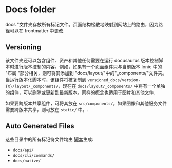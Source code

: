 # Docs folder

docs "文件夹存放所有标记文件。页面结构松散地映射到网站上的路由，因为路径可以在 frontmatter 中更改.

## Versioning

该文件夹还可以包含组件、资产和其他任何需要在运行 docusaurus 版本控制脚本时进行版本控制的内容。例如，如果有一个页面组件只与当前版本 Ionic 中的 "布局 "部分相关，则可将其添加到 "docs/layout/"中的"_components/"文件夹。当运行版本化脚本时，该组件将被复制到 `versioned_docs/version-{X}/layout/_components/`，现在在 `docs/layout/_components/` 中将有一个单独的组件，可以删除或更新到最新版本。同样的概念也适用于图片和其他文件.

如果要跨版本共享组件，可将其放在 `src/components/`。如果图像和其他服务文件需要跨版本共享，则可放在 `static/` 中。.

## Auto Generated Files

这些目录中的所有标记符文件均由 [脚本](/scripts)生成:

- `docs/api/`
- `docs/cli/commands/`
- `docs/native/`
